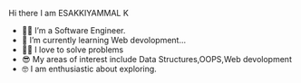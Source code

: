 Hi there I am ESAKKIYAMMAL K
- 👩‍🎓 I’m a Software Engineer.
- 🌱 I’m currently learning Web devolopment...
- 👩‍💻 I love to solve problems
- 😎 My areas of interest include Data Structures,OOPS,Web devolopment
- 🤓 I am enthusiastic about exploring.
